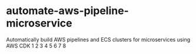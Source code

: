 # automate-aws-pipeline-microservice
Automatically build AWS pipelines and ECS clusters for microservices using AWS CDK
1
2
3
4
5
6
7
8
